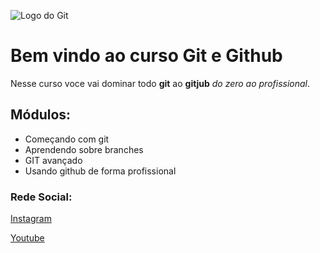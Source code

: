 ![Logo do Git](https://sujeitoprogramador.com/wp-content/uploads/2021/04/gitimage.png)

# Bem vindo ao curso Git e Github
Nesse curso voce vai dominar todo **git** ao **gitjub** _do zero ao profissional_.

## Módulos:
* Começando com git
* Aprendendo sobre branches
* GIT avançado
* Usando github de forma profissional

### Rede Social:
[Instagram](https://instagram.com/instagram)

[Youtube](https://www.youtube.com/)
